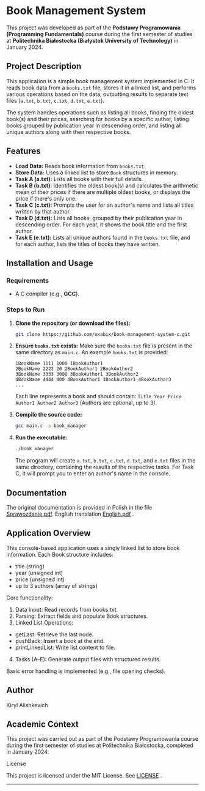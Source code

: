 # Book Management System

This project was developed as part of the **Podstawy Programowania (Programming Fundamentals)** course during the first semester of studies at **Politechnika Białostocka (Białystok University of Technology)** in January 2024.

## Project Description

This application is a simple book management system implemented in C. It reads book data from a `books.txt` file, stores it in a linked list, and performs various operations based on the data, outputting results to separate text files (`a.txt`, `b.txt`, `c.txt`, `d.txt`, `e.txt`).

The system handles operations such as listing all books, finding the oldest book(s) and their prices, searching for books by a specific author, listing books grouped by publication year in descending order, and listing all unique authors along with their respective books.

## Features

*   **Load Data:** Reads book information from `books.txt`.
*   **Store Data:** Uses a linked list to store `Book` structures in memory.
*   **Task A (a.txt):** Lists all books with their full details.
*   **Task B (b.txt):** Identifies the oldest book(s) and calculates the arithmetic mean of their prices if there are multiple oldest books, or displays the price if there's only one.
*   **Task C (c.txt):** Prompts the user for an author's name and lists all titles written by that author.
*   **Task D (d.txt):** Lists all books, grouped by their publication year in descending order. For each year, it shows the book title and the first author.
*   **Task E (e.txt):** Lists all unique authors found in the `books.txt` file, and for each author, lists the titles of books they have written.

## Installation and Usage

### Requirements
- A C compiler (e.g., **GCC**).

### Steps to Run

1.  **Clone the repository (or download the files):**
    ```bash
    git clone https://github.com/uxabix/book-management-system-c.git
    ```

2.  **Ensure `books.txt` exists:**
    Make sure the `books.txt` file is present in the same directory as `main.c`. An example `books.txt` is provided:
    ```
    1BookName 1111 1000 1BookAuthor1
    2BookName 2222 20 2BookAuthor1 2BookAuthor2
    3BookName 3333 3000 3BookAuthor1 3BookAuthor2
    4BookName 4444 400 4BookAuthor1 1BookAuthor1 4BookAuthor3
    ...
    ```
    Each line represents a book and should contain: `Title Year Price Author1 Author2 Author3` (Authors are optional, up to 3).

3.  **Compile the source code:**
    ```bash
    gcc main.c -o book_manager
    ```

4.  **Run the executable:**
    ```bash
    ./book_manager
    ```

    The program will create `a.txt`, `b.txt`, `c.txt`, `d.txt`, and `e.txt` files in the same directory, containing the results of the respective tasks. For Task C, it will prompt you to enter an author's name in the console.

## Documentation

The original documentation is provided in Polish in the file [Sprawozdanie.pdf](./Sprawozdanie.pdf). English translation [English.pdf](./English.pdf) .

## Application Overview

This console-based application uses a singly linked list to store book information. Each Book structure includes:
- title (string)
- year (unsigned int)
- price (unsigned int)
- up to 3 authors (array of strings)

Core functionality:
1. Data Input: Read records from books.txt.
2. Parsing: Extract fields and populate Book structures.
3. Linked List Operations:
 - getLast: Retrieve the last node.
 - pushBack: Insert a book at the end.
 - printLinkedList: Write list content to file.
4. Tasks (A–E): Generate output files with structured results.

Basic error handling is implemented (e.g., file opening checks).

## Author

Kiryl Alishkevich

## Academic Context

This project was carried out as part of the Podstawy Programowania course during the first semester of studies at Politechnika Białostocka, completed in January 2024.

License

This project is licensed under the MIT License. See [LICENSE](./LICENSE)
.

---


